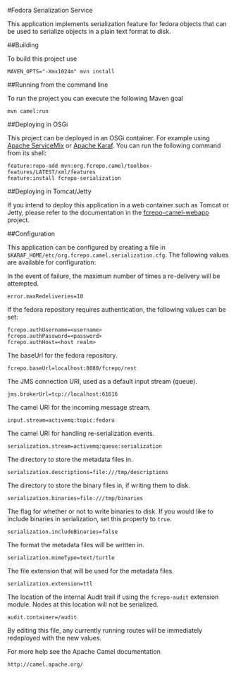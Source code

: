 #Fedora Serialization Service

This application implements serialization feature for fedora objects that 
can be used to serialize objects in a plain text format to disk. 


##Building 

To build this project use

    MAVEN_OPTS="-Xmx1024m" mvn install

##Running from the command line

To run the project you can execute the following Maven goal

    mvn camel:run

##Deploying in OSGi

This project can be deployed in an OSGi container. For example using 
[Apache ServiceMix](http://servicemix.apache.org/) or
[Apache Karaf](http://karaf.apache.org). You can run the following 
command from its shell:

    feature:repo-add mvn:org.fcrepo.camel/toolbox-features/LATEST/xml/features
    feature:install fcrepo-serialization

##Deploying in Tomcat/Jetty

If you intend to deploy this application in a web container such as Tomcat or Jetty,
please refer to the documentation in the 
[fcrepo-camel-webapp](https://github.com/fcrepo4-ext/fcrepo-camel-toolbox/tree/master/fcrepo-camel-webapp)
project.

##Configuration

This application can be configured by creating a file in 
`$KARAF_HOME/etc/org.fcrepo.camel.serialization.cfg`. The following
values are available for configuration:

In the event of failure, the maximum number of times a re-delivery will be attempted.
    
    error.maxRedeliveries=10

If the fedora repository requires authentication, the following values 
can be set: 

    fcrepo.authUsername=<username>
    fcrepo.authPassword=<password>
    fcrepo.authHost=<host realm>

The baseUrl for the fedora repository.
    
    fcrepo.baseUrl=localhost:8080/fcrepo/rest

The JMS connection URI, used as a default input stream (queue). 

    jms.brokerUrl=tcp://localhost:61616

The camel URI for the incoming message stream. 

    input.stream=activemq:topic:fedora

The camel URI for handling re-serialization events.

    serialization.stream=activemq:queue:serialization

The directory to store the metadata files in.
    
    serialization.descriptions=file:///tmp/descriptions 

The directory to store the binary files in, if writing them to disk.

    serialization.binaries=file:///tmp/binaries

The flag for whether or not to write binaries to disk. If you would 
like to include binaries in serialization, set this property to `true`.

    serialization.includeBinaries=false

The format the metadata files will be written in. 

    serialization.mimeType=text/turtle

The file extension that will be used for the metadata files.

    serialization.extension=ttl

The location of the internal Audit trail if using the `fcrepo-audit` extension module.
Nodes at this location will not be serialized.

    audit.container=/audit

By editing this file, any currently running routes will be immediately redeployed 
with the new values. 

For more help see the Apache Camel documentation

    http://camel.apache.org/

